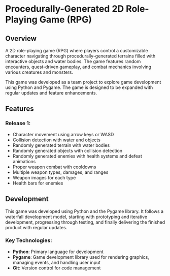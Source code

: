 # Procedurally-Generated 2D Role-Playing Game (RPG)

## Overview

A 2D role-playing game (RPG) where players control a customizable character navigating through procedurally-generated terrains filled with interactive objects and water bodies. The game features random encounters, quest-driven gameplay, and combat mechanics involving various creatures and monsters. 

This game was developed as a team project to explore game development using Python and Pygame. The game is designed to be expanded with regular updates and feature enhancements.

## Features

### Release 1:
- Character movement using arrow keys or WASD
- Collision detection with water and objects
- Randomly generated terrain with water bodies
- Randomly generated objects with collision detection
- Randomly generated enemies with health systems and defeat animations
- Proper weapon combat with cooldowns
- Multiple weapon types, damages, and ranges
- Weapon images for each type
- Health bars for enemies

## Development

This game was developed using Python and the Pygame library. It follows a waterfall development model, starting with prototyping and iterative development, progressing through testing, and finally delivering the finished product with regular updates.

### Key Technologies:
- **Python**: Primary language for development
- **Pygame**: Game development library used for rendering graphics, managing events, and handling user input
- **Git**: Version control for code management
